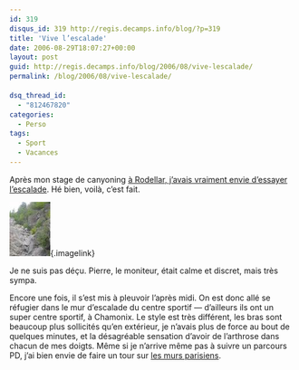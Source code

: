 ```yaml
---
id: 319
disqus_id: 319 http://regis.decamps.info/blog/?p=319
title: 'Vive l’escalade'
date: 2006-08-29T18:07:27+00:00
layout: post
guid: http://regis.decamps.info/blog/2006/08/vive-lescalade/
permalink: /blog/2006/08/vive-lescalade/

dsq_thread_id:
  - "812467820"
categories:
  - Perso
tags:
  - Sport
  - Vacances
---
```

Après mon stage de canyoning [à Rodellar, j’avais vraiment envie d’essayer l’escalade](http://regis.decamps.info/blog/2006/07/retour-de-rodellar/). Hé bien, voilà, c’est fait.
  
[<img id="image318" src="/blog/wp-content/uploads/2006/09/IMG_3344.thumbnail.JPG" alt="J'escalade un mur école" />](/blog/wp-content/uploads/2006/09/IMG_3344.JPG "J'escalade un mur école"){.imagelink}
  
Je ne suis pas déçu. Pierre, le moniteur, était calme et discret, mais très sympa. 

Encore une fois, il s’est mis à pleuvoir l’après midi. On est donc allé se réfugier dans le mur d’escalade du centre sportif &#8212; d’ailleurs ils ont un super centre sportif, à Chamonix. Le style est très différent, les bras sont beaucoup plus sollicités qu’en extérieur, je n’avais plus de force au bout de quelques minutes, et la désagréable sensation d’avoir de l’arthrose dans chacun de mes doigts. Même si je n’arrive même pas à suivre un parcours PD, j’ai bien envie de faire un tour sur [les murs parisiens](http://www.paris.fr/portail/Sport/Portal.lut?page_id=5750&document_type_id=5&document_id=3920&portlet_id=12541).
